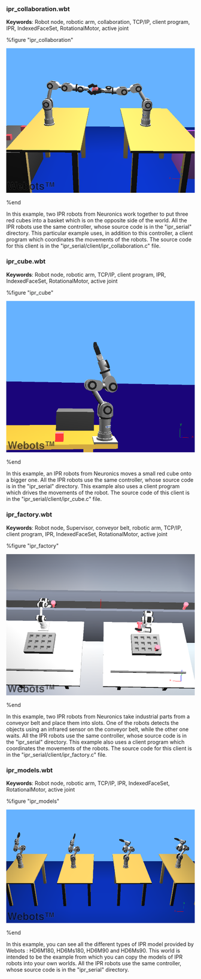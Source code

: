 ### ipr\_collaboration.wbt

**Keywords**: Robot node, robotic arm, collaboration, TCP/IP, client program, IPR,
    IndexedFaceSet, RotationalMotor, active joint

%figure "ipr_collaboration"

![ipr_collaboration.png](images/ipr_collaboration.png)

%end

In this example, two IPR robots from Neuronics work together to put three red cubes into a basket which is on the opposite side of the world.
All the IPR robots use the same controller, whose source code is in the "ipr\_serial" directory.
This particular example uses, in addition to this controller, a client program which coordinates the movements of the robots.
The source code for this client is in the "ipr\_serial/client/ipr\_collaboration.c" file.

### ipr\_cube.wbt

**Keywords**: Robot node, robotic arm, TCP/IP, client program, IPR,
    IndexedFaceSet, RotationalMotor, active joint

%figure "ipr_cube"

![ipr_cube.png](images/ipr_cube.png)

%end

In this example, an IPR robots from Neuronics moves a small red cube onto a bigger one.
All the IPR robots use the same controller, whose source code is in the "ipr\_serial" directory.
This example also uses a client program which drives the movements of the robot.
The source code of this client is in the "ipr\_serial/client/ipr\_cube.c" file.

### ipr\_factory.wbt

**Keywords**: Robot node, Supervisor, conveyor belt, robotic arm, TCP/IP,
    client program, IPR, IndexedFaceSet, RotationalMotor, active joint

%figure "ipr\_factory"

![ipr_factory.png](images/ipr_factory.png)

%end

In this example, two IPR robots from Neuronics take industrial parts from a conveyor belt and place them into slots.
One of the robots detects the objects using an infrared sensor on the conveyor belt, while the other one waits.
All the IPR robots use the same controller, whose source code is in the "ipr\_serial" directory.
This example also uses a client program which coordinates the movements of the robots.
The source code for this client is in the "ipr\_serial/client/ipr\_factory.c" file.

### ipr\_models.wbt

**Keywords**: Robot node, robotic arm, TCP/IP, IPR, IndexedFaceSet, RotationalMotor, active joint

%figure "ipr_models"

![ipr_models.png](images/ipr_models.png)

%end

In this example, you can see all the different types of IPR model provided by Webots : HD6M180, HD6Ms180, HD6M90 and HD6Ms90.
This world is intended to be the example from which you can copy the models of IPR robots into your own worlds.
All the IPR robots use the same controller, whose source code is in the "ipr\_serial" directory.
